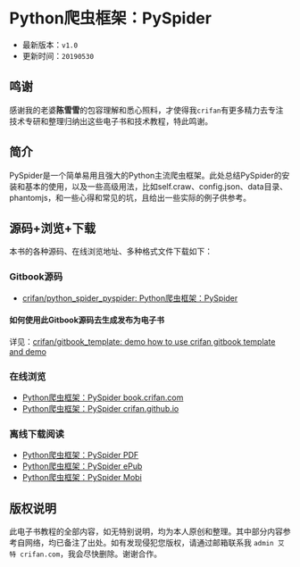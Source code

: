 # Python爬虫框架：PySpider

* 最新版本：`v1.0`
* 更新时间：`20190530`

## 鸣谢

感谢我的老婆**陈雪雪**的包容理解和悉心照料，才使得我`crifan`有更多精力去专注技术专研和整理归纳出这些电子书和技术教程，特此鸣谢。

## 简介

PySpider是一个简单易用且强大的Python主流爬虫框架。此处总结PySpider的安装和基本的使用，以及一些高级用法，比如self.craw、config.json、data目录、phantomjs，和一些心得和常见的坑，且给出一些实际的例子供参考。

## 源码+浏览+下载

本书的各种源码、在线浏览地址、多种格式文件下载如下：

### Gitbook源码

* [crifan/python_spider_pyspider: Python爬虫框架：PySpider](https://github.com/crifan/python_spider_pyspider)

#### 如何使用此Gitbook源码去生成发布为电子书

详见：[crifan/gitbook_template: demo how to use crifan gitbook template and demo](https://github.com/crifan/gitbook_template)

### 在线浏览

* [Python爬虫框架：PySpider book.crifan.com](http://book.crifan.com/books/python_spider_pyspider/website)
* [Python爬虫框架：PySpider crifan.github.io](https://crifan.github.io/python_spider_pyspider/website)

### 离线下载阅读

* [Python爬虫框架：PySpider PDF](http://book.crifan.com/books/python_spider_pyspider/pdf/python_spider_pyspider.pdf)
* [Python爬虫框架：PySpider ePub](http://book.crifan.com/books/python_spider_pyspider/epub/python_spider_pyspider.epub)
* [Python爬虫框架：PySpider Mobi](http://book.crifan.com/books/python_spider_pyspider/mobi/python_spider_pyspider.mobi)

## 版权说明

此电子书教程的全部内容，如无特别说明，均为本人原创和整理。其中部分内容参考自网络，均已备注了出处。如有发现侵犯您版权，请通过邮箱联系我 `admin 艾特 crifan.com`，我会尽快删除。谢谢合作。